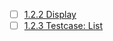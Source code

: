 - [ ] [1.2.2 Display](https://doc.rust-lang.org/stable/rust-by-example/hello/print/print_display.html)
- [ ] [1.2.3 Testcase: List](https://doc.rust-lang.org/stable/rust-by-example/hello/print/print_display/testcase_list.html)
